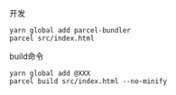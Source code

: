 开发
```
yarn global add parcel-bundler
parcel src/index.html
```


build命令
```
yarn global add @XXX
parcel build src/index.html --no-minify
```
